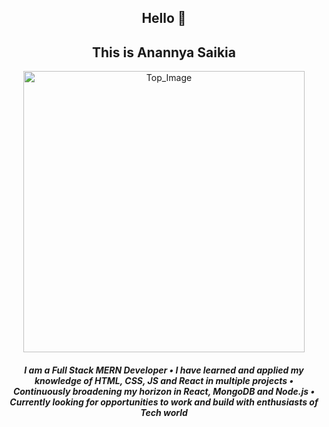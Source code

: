

<!--
**anannyaSaikia/anannyaSaikia** is a ✨ _special_ ✨ repository because its `README.md` (this file) appears on your GitHub profile.

Here are some ideas to get you started:

- 🔭 I’m currently working on ...
- 🌱 I’m currently learning ...
- 👯 I’m looking to collaborate on ...
- 🤔 I’m looking for help with ...
- 💬 Ask me about ...
- 📫 How to reach me: ...
- 😄 Pronouns: ...
- ⚡ Fun fact: ...
-->
<div style="text-align: center">
        <h2 style="text-align: center">Hello 👋 </h2>
        <h2 style="text-align: center">This is Anannya Saikia</h2>
        <img class="top_image"
            src="https://cdn.dribbble.com/users/4055494/screenshots/15215756/media/d2b66c4ca0192aa26d103448b3d1518b.gif"
            alt="Top_Image"
            style="margin: auto;
            display: flex;
            justify-content: center;
            width: 450px;
            text-align: center">
        <h5>I am a Full Stack MERN Developer • I have learned and applied my knowledge of HTML, CSS, JS and React in
            multiple projects • Continuously broadening my horizon in React, MongoDB and Node.js • Currently looking for
            opportunities to work and build with enthusiasts of Tech world </h5>
    </div>
